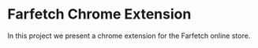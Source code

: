 # Farfetch Chrome Extension

In this project we present a chrome extension for the Farfetch online store.